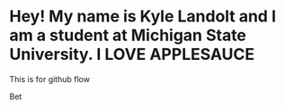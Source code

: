 # Hey! My name is Kyle Landolt and I am a student at Michigan State University. I LOVE APPLESAUCE
This is for github flow

Bet
